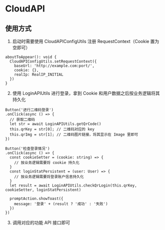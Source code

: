# CloudAPI

## 使用方式

1. 启动时需要使用 CloudAPIConfigUtils 注册 RequestContext（Cookie 置为空即可）

```ets
aboutToAppear(): void {
  CloudAPIConfigUtils.setRequestContext({
    baseUrl: 'http://example.com:port/',
    cookie: {},
    realIp: RealIP_INITIAL
  })
}
```

2. 使用 LoginAPIUtils 进行登录，拿到 Cookie 和用户数据之后按业务逻辑将其持久化

```ets
Button('进行二维码登录')
.onClick(async () => {
  // 获取二维码
  let str = await LoginAPIUtils.getQrCode()
  this.qrKey = str[0]; // 二维码对应的 key
  this.qrImg = str[1]; // 二维码图片链接，将其显示在 Image 里即可
})

Button('检查登录情况')
.onClick(async () => {
  const cookieSetter = (cookie: string) => {
    // 按业务逻辑需要将 cookie 持久化
  }
  const loginStatPersistent = (user: User) => {
    // 按业务逻辑需要将登录账户信息持久化
  }
  let result = await LoginAPIUtils.checkQrLogin(this.qrKey, cookieSetter, loginStatPersistent)

  promptAction.showToast({
    message: '登录' + (result ? '成功' : '失败')
  })
})
```

3. 调用对应的功能 API 接口即可